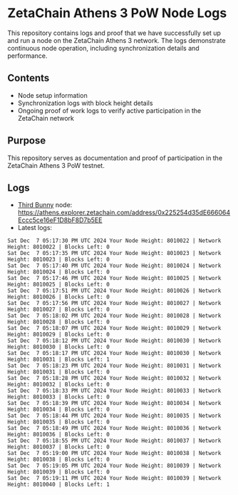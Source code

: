 # ZetaChain Athens 3 PoW Node Logs
This repository contains logs and proof that we have successfully set up and run a node on the ZetaChain Athens 3 network. The logs demonstrate continuous node operation, including synchronization details and performance.

## Contents
- Node setup information
- Synchronization logs with block height details
- Ongoing proof of work logs to verify active participation in the ZetaChain network

## Purpose
This repository serves as documentation and proof of participation in the ZetaChain Athens 3 PoW testnet.

## Logs

- [Third Bunny](https://thirdbunny.xyz/) node: https://athens.explorer.zetachain.com/address/0x225254d35dE666064Eccc5ce16eF1D8bF8D7b5EE
- Latest logs:
```
Sat Dec  7 05:17:30 PM UTC 2024 Your Node Height: 8010022 | Network Height: 8010022 | Blocks Left: 0
Sat Dec  7 05:17:35 PM UTC 2024 Your Node Height: 8010023 | Network Height: 8010023 | Blocks Left: 0
Sat Dec  7 05:17:40 PM UTC 2024 Your Node Height: 8010024 | Network Height: 8010024 | Blocks Left: 0
Sat Dec  7 05:17:46 PM UTC 2024 Your Node Height: 8010025 | Network Height: 8010025 | Blocks Left: 0
Sat Dec  7 05:17:51 PM UTC 2024 Your Node Height: 8010026 | Network Height: 8010026 | Blocks Left: 0
Sat Dec  7 05:17:56 PM UTC 2024 Your Node Height: 8010027 | Network Height: 8010027 | Blocks Left: 0
Sat Dec  7 05:18:02 PM UTC 2024 Your Node Height: 8010028 | Network Height: 8010028 | Blocks Left: 0
Sat Dec  7 05:18:07 PM UTC 2024 Your Node Height: 8010029 | Network Height: 8010029 | Blocks Left: 0
Sat Dec  7 05:18:12 PM UTC 2024 Your Node Height: 8010030 | Network Height: 8010030 | Blocks Left: 0
Sat Dec  7 05:18:17 PM UTC 2024 Your Node Height: 8010030 | Network Height: 8010031 | Blocks Left: 1
Sat Dec  7 05:18:23 PM UTC 2024 Your Node Height: 8010031 | Network Height: 8010031 | Blocks Left: 0
Sat Dec  7 05:18:28 PM UTC 2024 Your Node Height: 8010032 | Network Height: 8010032 | Blocks Left: 0
Sat Dec  7 05:18:33 PM UTC 2024 Your Node Height: 8010033 | Network Height: 8010033 | Blocks Left: 0
Sat Dec  7 05:18:39 PM UTC 2024 Your Node Height: 8010034 | Network Height: 8010034 | Blocks Left: 0
Sat Dec  7 05:18:44 PM UTC 2024 Your Node Height: 8010035 | Network Height: 8010035 | Blocks Left: 0
Sat Dec  7 05:18:49 PM UTC 2024 Your Node Height: 8010036 | Network Height: 8010036 | Blocks Left: 0
Sat Dec  7 05:18:55 PM UTC 2024 Your Node Height: 8010037 | Network Height: 8010037 | Blocks Left: 0
Sat Dec  7 05:19:00 PM UTC 2024 Your Node Height: 8010038 | Network Height: 8010038 | Blocks Left: 0
Sat Dec  7 05:19:05 PM UTC 2024 Your Node Height: 8010039 | Network Height: 8010039 | Blocks Left: 0
Sat Dec  7 05:19:11 PM UTC 2024 Your Node Height: 8010039 | Network Height: 8010040 | Blocks Left: 1
```
